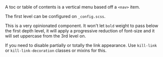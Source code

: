 A toc or table of contents is a vertical menu based off a `<nav>` item.

The first level can be configured on `_config.scss`.

This is a very opinionated component. It won't let `bold` weight to pass below the first depth level, it will apply a progressive reduction of font-size and it will set uppercase from the 3rd level on.

If you need to disable partially or totally the link appearance. Use `kill-link` or `kill-link-decoration` classes or mixins for this.